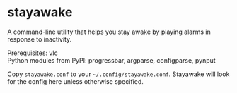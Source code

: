 # stayawake
A command-line utility that helps you stay awake by playing alarms in response to inactivity.

Prerequisites: vlc <br>
Python modules from PyPI: progressbar, argparse, configparse, pynput

Copy `stayawake.conf` to your `~/.config/stayawake.conf`. Stayawake will look for the config here unless otherwise specified.
